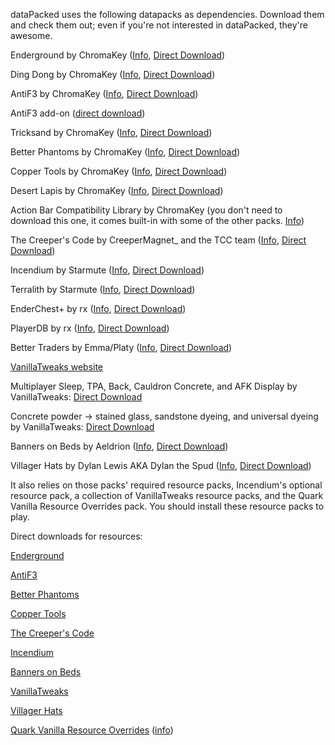 dataPacked uses the following datapacks as dependencies. Download them and check them out; even if you're not interested in dataPacked, they're awesome.



Enderground by ChromaKey ([Info](https://www.planetminecraft.com/data-pack/enderground-5172181/), [Direct Download](https://www.planetminecraft.com/data-pack/enderground-5172181/download/file/14539620/))


Ding Dong by ChromaKey ([Info](https://www.planetminecraft.com/data-pack/ding-dong-4801059/), [Direct Download](https://www.planetminecraft.com/data-pack/ding-dong-4801059/download/file/14539913/))


AntiF3 by ChromaKey ([Info](https://www.planetminecraft.com/data-pack/antif3/), [Direct Download](https://datapackcenter.com/projects/antif3.229/download))

AntiF3 add-on ([direct download](https://www.dropbox.com/s/drpqf8l4u0ll3sb/antif3%20addon.zip?dl=1))


Tricksand by ChromaKey ([Info](https://www.planetminecraft.com/data-pack/tricksand/), [Direct Download](https://www.planetminecraft.com/data-pack/tricksand/download/file/14716687/))


Better Phantoms by ChromaKey ([Info](https://www.planetminecraft.com/data-pack/better-phantoms-5165721/), [Direct Download](https://www.planetminecraft.com/data-pack/better-phantoms-5165721/download/file/14527698/))


Copper Tools by ChromaKey ([Info](https://www.planetminecraft.com/data-pack/copper-tools-5236284/), [Direct Download](https://www.planetminecraft.com/data-pack/copper-tools-5236284/download/file/14715556/))


Desert Lapis by ChromaKey ([Info](https://www.planetminecraft.com/data-pack/desert-lapis/), [Direct Download](https://www.planetminecraft.com/data-pack/desert-lapis/download/file/14715501/))


Action Bar Compatibility Library by ChromaKey (you don't need to download this one, it comes built-in with some of the other packs. [Info](https://datapackcenter.com/projects/the-action-bar-compatibility-abc-library.296/))


The Creeper's Code by CreeperMagnet_ and the TCC team ([Info](https://www.thecreeperscode.com/), [Direct Download](https://github.com/CreeperMagnet/the-creepers-code/releases/download/V0.5.1/TCC.Datapack.zip))


Incendium by Starmute ([Info](https://www.planetminecraft.com/data-pack/incendium-nether-expansion/), [Direct Download](https://www.planetminecraft.com/data-pack/incendium-nether-expansion/download/file/13306558/))


Terralith by Starmute ([Info](https://www.planetminecraft.com/data-pack/terralith-overworld-evolved-100-biomes-caves-and-more/), [Direct Download](https://www.planetminecraft.com/data-pack/terralith-overworld-evolved-100-biomes-caves-and-more/download/file/14707294/))


EnderChest+ by rx ([Info](https://www.planetminecraft.com/data-pack/enderchest-infinitely-expandable-enderchests), [Direct Download](https://github.com/rx-modules/EnderChestPlus/releases/download/v1.8/EnderChest+.v1.8.zip))

PlayerDB by rx ([Info](https://github.com/rx-modules/PlayerDB), [Direct Download](https://github.com/rx-modules/PlayerDB/releases/download/v1.2.0/PlayerDB.v1.2.0.zip))


Better Traders by Emma/Platy ([Info](https://www.curseforge.com/minecraft/customization/better-traders-datapack), [Direct Download](https://www.curseforge.com/minecraft/customization/better-traders-datapack/download/3194118))


[VanillaTweaks website](https://www.vanillatweaks.com)

Multiplayer Sleep, TPA, Back, Cauldron Concrete, and AFK Display by VanillaTweaks: [Direct Download](https://vanillatweaks.net/share#BkOCHR)

Concrete powder -> stained glass, sandstone dyeing, and universal dyeing by VanillaTweaks: [Direct Download](https://vanillatweaks.net/share/#xLtBKE)


Banners on Beds by Aeldrion ([Info](https://www.planetminecraft.com/data-pack/banners-on-beds/), [Direct Download](https://www.planetminecraft.com/data-pack/banners-on-beds/download/file/14021493/))


Villager Hats by Dylan Lewis AKA Dylan the Spud ([Info](https://www.planetminecraft.com/data-pack/villager-hats-cosmetics/), [Direct Download](https://www.dropbox.com/s/c37kduk2um4etxa/Villager%20Hats%20Resource%20Pack.zip?dl=0))



It also relies on those packs' required resource packs, Incendium's optional resource pack, a collection of VanillaTweaks resource packs, and the Quark Vanilla Resource Overrides pack. You should install these resource packs to play.


Direct downloads for resources:


[Enderground](https://www.planetminecraft.com/data-pack/enderground-5172181/download/file/14539623/)

[AntiF3](https://www.planetminecraft.com/data-pack/antif3/download/file/14654527/)

[Better Phantoms](https://www.planetminecraft.com/data-pack/better-phantoms-5165721/download/file/14521766/)

[Copper Tools](https://www.planetminecraft.com/data-pack/copper-tools-5236284/download/file/14715557/)

[The Creeper's Code](https://github.com/CreeperMagnet/the-creepers-code/releases/download/V0.5.1/TCC.Resourcepack.zip)

[Incendium](https://www.dropbox.com/s/2ky00z2ymrcrusj/Incendium%20-%20Optional%20Resource%20Pack.zip?dl=1)

[Banners on Beds](https://www.planetminecraft.com/data-pack/banners-on-beds/download/file/14021503/)

[VanillaTweaks](https://vanillatweaks.net/share#6F7iLk)

[Villager Hats](https://www.dropbox.com/s/c37kduk2um4etxa/Villager%20Hats%20Resource%20Pack.zip?dl=1)

[Quark Vanilla Resource Overrides](https://www.curseforge.com/minecraft/texture-packs/quark-vanilla-resource-overrides/download/3244350) ([info](https://www.curseforge.com/minecraft/texture-packs/quark-vanilla-resource-overrides))